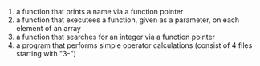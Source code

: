 1. a function that prints a name via a function pointer
2. a function that executees a function, given as a parameter, on each element of an array
3. a function that searches for an integer via a function pointer
4. a program that performs simple operator calculations (consist of 4 files starting with "3-")

